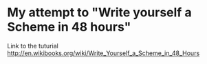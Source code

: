 # My attempt to "Write yourself a Scheme in 48 hours"

Link to the tuturial
<http://en.wikibooks.org/wiki/Write_Yourself_a_Scheme_in_48_Hours>